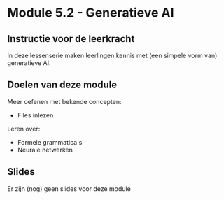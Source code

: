 # Module 5.2 - Generatieve AI

## Instructie voor de leerkracht

In deze lessenserie maken leerlingen kennis met (een simpele vorm van) generatieve AI.

## Doelen van deze module

Meer oefenen met bekende concepten:

* Files inlezen

Leren over:

* Formele grammatica's
* Neurale netwerken

## Slides

Er zijn (nog) geen slides voor deze module


